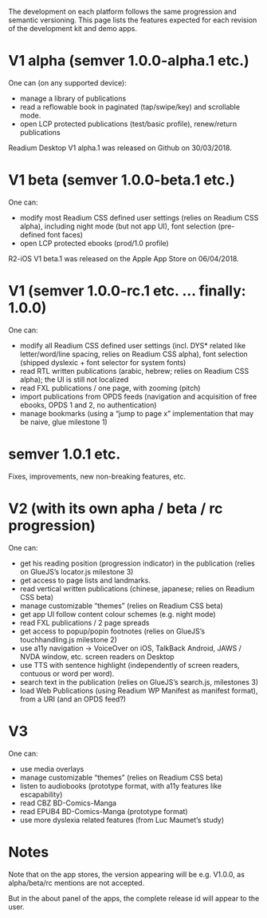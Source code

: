 The development on each platform follows the same progression and semantic versioning.
This page lists the features expected for each revision of the development kit and demo apps. 

# V1 alpha (semver 1.0.0-alpha.1 etc.)

One can (on any supported device):

* manage a library of publications
* read a reflowable book in paginated (tap/swipe/key) and scrollable mode.
* open LCP protected publications (test/basic profile), renew/return publications 

Readium Desktop V1 alpha.1 was released on Github on 30/03/2018. 

# V1 beta (semver 1.0.0-beta.1 etc.)

One can:

* modify most Readium CSS defined user settings (relies on Readium CSS alpha), including night mode (but not app UI), font selection (pre-defined font faces)
* open LCP protected ebooks (prod/1.0 profile)

R2-iOS V1 beta.1 was released on the Apple App Store on 06/04/2018. 

# V1 (semver 1.0.0-rc.1 etc. … finally: 1.0.0)
One can:

* modify all Readium CSS defined user settings (incl. DYS* related like letter/word/line spacing, relies on Readium CSS alpha), font selection (shipped dyslexic + font selector for system fonts)
* read RTL written publications (arabic, hebrew; relies on Readium CSS alpha); the UI is still not localized
* read FXL publications / one page, with zooming (pitch)
* import publications from OPDS feeds (navigation and acquisition of free ebooks, OPDS 1 and 2, no authentication)
* manage bookmarks (using a “jump to page x” implementation that may be naive, glue milestone 1)

# semver 1.0.1 etc.

Fixes, improvements, new non-breaking features, etc.

# V2 (with its own apha / beta / rc progression)
One can:

* get his reading position (progression indicator) in the publication (relies on GlueJS’s locator.js milestone 3)
* get access to page lists and landmarks.
* read vertical written publications (chinese, japanese; relies on Readium CSS beta)
* manage customizable “themes” (relies on Readium CSS beta)
* get app UI follow content colour schemes (e.g. night mode)
* read FXL publications / 2 page spreads
* get access to popup/popin footnotes (relies on GlueJS’s touchhandling.js milestone 2)
* use a11y navigation -> VoiceOver on iOS, TalkBack Android, JAWS / NVDA window, etc. screen readers on Desktop
* use TTS with sentence highlight (independently of screen readers, contuous or word per word).
* search text in the publication (relies on GlueJS’s search.js, milestones 3)
* load Web Publications (using Readium WP Manifest as manifest format), from a URI (and an OPDS feed?)

# V3
One can:

* use media overlays
* manage customizable “themes” (relies on Readium CSS beta)
* listen to audiobooks (prototype format, with a11y features like escapability)
* read CBZ BD-Comics-Manga
* read EPUB4 BD-Comics-Manga (prototype format)
* use more dyslexia related features (from Luc Maumet’s study)


# Notes

Note that on the app stores, the version appearing will be e.g. V1.0.0, as alpha/beta/rc mentions are not accepted.

But in the about panel of the apps, the complete release id will appear to the user. 